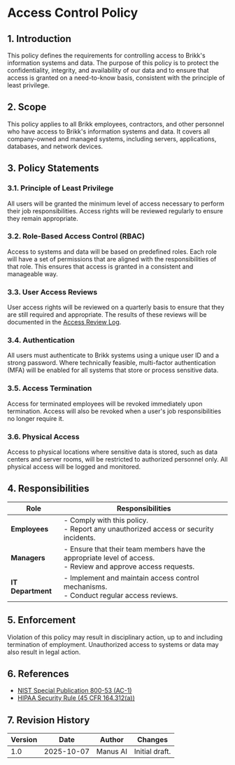 # Access Control Policy

## 1. Introduction

This policy defines the requirements for controlling access to Brikk's information systems and data. The purpose of this policy is to protect the confidentiality, integrity, and availability of our data and to ensure that access is granted on a need-to-know basis, consistent with the principle of least privilege.

## 2. Scope

This policy applies to all Brikk employees, contractors, and other personnel who have access to Brikk's information systems and data. It covers all company-owned and managed systems, including servers, applications, databases, and network devices.

## 3. Policy Statements

### 3.1. Principle of Least Privilege

All users will be granted the minimum level of access necessary to perform their job responsibilities. Access rights will be reviewed regularly to ensure they remain appropriate.

### 3.2. Role-Based Access Control (RBAC)

Access to systems and data will be based on predefined roles. Each role will have a set of permissions that are aligned with the responsibilities of that role. This ensures that access is granted in a consistent and manageable way.

### 3.3. User Access Reviews

User access rights will be reviewed on a quarterly basis to ensure that they are still required and appropriate. The results of these reviews will be documented in the [Access Review Log](../evidence-templates/access-review-log.csv).

### 3.4. Authentication

All users must authenticate to Brikk systems using a unique user ID and a strong password. Where technically feasible, multi-factor authentication (MFA) will be enabled for all systems that store or process sensitive data.

### 3.5. Access Termination

Access for terminated employees will be revoked immediately upon termination. Access will also be revoked when a user's job responsibilities no longer require it.

### 3.6. Physical Access

Access to physical locations where sensitive data is stored, such as data centers and server rooms, will be restricted to authorized personnel only. All physical access will be logged and monitored.

## 4. Responsibilities

| Role | Responsibilities |
| --- | --- |
| **Employees** | - Comply with this policy.<br>- Report any unauthorized access or security incidents. |
| **Managers** | - Ensure that their team members have the appropriate level of access.<br>- Review and approve access requests. |
| **IT Department** | - Implement and maintain access control mechanisms.<br>- Conduct regular access reviews. |

## 5. Enforcement

Violation of this policy may result in disciplinary action, up to and including termination of employment. Unauthorized access to systems or data may also result in legal action.

## 6. References

- [NIST Special Publication 800-53 (AC-1)](https://csrc.nist.gov/publications/detail/sp/800-53/rev-5/final)
- [HIPAA Security Rule (45 CFR 164.312(a))](https://www.hhs.gov/hipaa/for-professionals/security/index.html)

## 7. Revision History

| Version | Date | Author | Changes |
| --- | --- | --- | --- |
| 1.0 | 2025-10-07 | Manus AI | Initial draft. |


